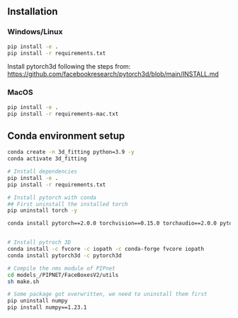 ## Installation

### Windows/Linux
```bash
pip install -e .
pip install -r requirements.txt
```
Install pytorch3d following the steps from: https://github.com/facebookresearch/pytorch3d/blob/main/INSTALL.md

### MacOS
```bash
pip install -e .
pip install -r requirements-mac.txt
```
## Conda environment setup
```bash
conda create -n 3d_fitting python=3.9 -y
conda activate 3d_fitting

# Install dependencies
pip install -e .
pip install -r requirements.txt

# Install pytorch with conda
## First uninstall the installed torch
pip uninstall torch -y

conda install pytorch==2.0.0 torchvision==0.15.0 torchaudio==2.0.0 pytorch-cuda=11.7 cudatoolkit=11.7 -c pytorch -c nvidia


# Install pytroch 3D
conda install -c fvcore -c iopath -c conda-forge fvcore iopath
conda install pytorch3d -c pytorch3d

# Compile the nms module of PIPnet
cd models_/PIPNET/FaceBoxesV2/utils
sh make.sh

# Some package got overwritten, we need to uninstall them first
pip uninstall numpy
pip install numpy==1.23.1
